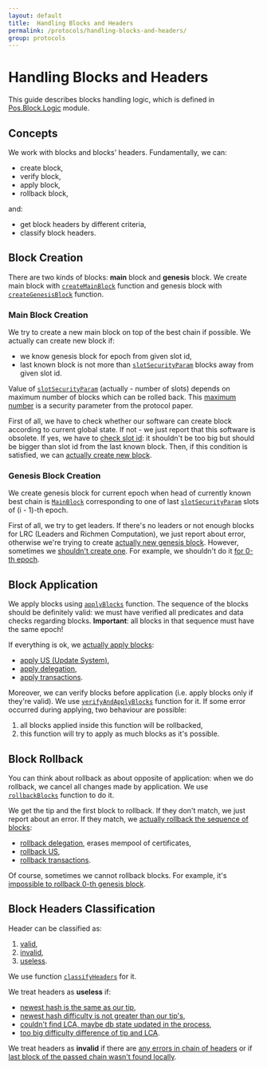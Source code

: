 ```yaml
---
layout: default
title:  Handling Blocks and Headers
permalink: /protocols/handling-blocks-and-headers/
group: protocols
---
```


# Handling Blocks and Headers

This guide describes blocks handling logic, which is defined in [Pos.Block.Logic](https://github.com/input-output-hk/cardano-sl/blob/517a72801c0bbb11a34c8d6a6d528fff5f094471/src/Pos/Block/Logic.hs) module.

## Concepts

We work with blocks and blocks' headers. Fundamentally, we can:

* create block,
* verify block,
* apply block,
* rollback block,

and:

* get block headers by different criteria,
* classify block headers.

## Block Creation

There are two kinds of blocks: **main** block and **genesis** block. We create main block with [`createMainBlock`](https://github.com/input-output-hk/cardano-sl/blob/517a72801c0bbb11a34c8d6a6d528fff5f094471/src/Pos/Block/Logic.hs#L29) function and genesis block with [`createGenesisBlock`](https://github.com/input-output-hk/cardano-sl/blob/517a72801c0bbb11a34c8d6a6d528fff5f094471/src/Pos/Block/Logic.hs#L28) function.

### Main Block Creation

We try to create a new main block on top of the best chain if possible. We actually can create new block if:

* we know genesis block for epoch from given slot id,
* last known block is not more than [`slotSecurityParam`](https://github.com/input-output-hk/cardano-sl/blob/517a72801c0bbb11a34c8d6a6d528fff5f094471/src/Pos/Block/Logic.hs#L55) blocks away from given slot id.

Value of [`slotSecurityParam`](https://github.com/input-output-hk/cardano-sl/blob/517a72801c0bbb11a34c8d6a6d528fff5f094471/src/Pos/Constants.hs#L103) (actually - number of slots) depends on maximum number of blocks which can be rolled back. This [maximum number](https://github.com/input-output-hk/cardano-sl/blob/517a72801c0bbb11a34c8d6a6d528fff5f094471/src/Pos/Constants.hs#L98) is a security parameter from the protocol paper.

First of all, we have to check whether our software can create block according to current global state. If not - we just report that this software is obsolete. If yes, we have to [check slot id](https://github.com/input-output-hk/cardano-sl/blob/517a72801c0bbb11a34c8d6a6d528fff5f094471/src/Pos/Block/Logic.hs#L633): it shouldn't be too big but should be bigger than slot id from the last known block. Then, if this condition is satisfied, we can [actually create new block](https://github.com/input-output-hk/cardano-sl/blob/517a72801c0bbb11a34c8d6a6d528fff5f094471/src/Pos/Block/Logic.hs#L646).

### Genesis Block Creation

We create genesis block for current epoch when head of currently known best chain is [`MainBlock`](https://github.com/input-output-hk/cardano-sl/blob/517a72801c0bbb11a34c8d6a6d528fff5f094471/src/Pos/Block/Logic.hs#L76) corresponding to one of last [`slotSecurityParam`](https://github.com/input-output-hk/cardano-sl/blob/517a72801c0bbb11a34c8d6a6d528fff5f094471/src/Pos/Constants.hs#L103) slots of (i - 1)-th epoch.

First of all, we try to get leaders. If there's no leaders or not enough blocks for LRC (Leaders and Richmen Computation), we just report about error, otherwise we're trying to create [actually new genesis block](https://github.com/input-output-hk/cardano-sl/blob/517a72801c0bbb11a34c8d6a6d528fff5f094471/src/Pos/Block/Logic.hs#L581). However, sometimes we [shouldn't create one](https://github.com/input-output-hk/cardano-sl/blob/517a72801c0bbb11a34c8d6a6d528fff5f094471/src/Pos/Block/Logic.hs#L558). For example, we shouldn't do it [for 0-th epoch](https://github.com/input-output-hk/cardano-sl/blob/517a72801c0bbb11a34c8d6a6d528fff5f094471/src/Pos/Block/Logic.hs#L560).

## Block Application

We apply blocks using [`applyBlocks`](https://github.com/input-output-hk/cardano-sl/blob/517a72801c0bbb11a34c8d6a6d528fff5f094471/src/Pos/Block/Logic.hs#L474) function. The sequence of the blocks should be definitely valid: we must have verified all predicates and data checks regarding blocks. **Important**: all blocks in that sequence must have the same epoch!

If everything is ok, we [actually apply blocks](https://github.com/input-output-hk/cardano-sl/blob/517a72801c0bbb11a34c8d6a6d528fff5f094471/src/Pos/Block/Logic/Internal.hs#L77):

* [apply US (Update System)](https://github.com/input-output-hk/cardano-sl/blob/517a72801c0bbb11a34c8d6a6d528fff5f094471/src/Pos/Update/Logic/Global.hs#L60),
* [apply delegation](https://github.com/input-output-hk/cardano-sl/blob/517a72801c0bbb11a34c8d6a6d528fff5f094471/src/Pos/Delegation/Logic.hs#L290),
* [apply transactions](https://github.com/input-output-hk/cardano-sl/blob/517a72801c0bbb11a34c8d6a6d528fff5f094471/src/Pos/Txp/Logic.hs#L72).

Moreover, we can verify blocks before application (i.e. apply blocks only if they're valid). We use [`verifyAndApplyBlocks`](https://github.com/input-output-hk/cardano-sl/blob/517a72801c0bbb11a34c8d6a6d528fff5f094471/src/Pos/Block/Logic.hs#L404) function for it. If some error occurred during applying, two behaviour are possible:

1. all blocks applied inside this function will be rollbacked,
2. this function will try to apply as much blocks as it's possible.

## Block Rollback

You can think about rollback as about opposite of application: when we do rollback, we cancel all changes made by application. We use [`rollbackBlocks`](https://github.com/input-output-hk/cardano-sl/blob/517a72801c0bbb11a34c8d6a6d528fff5f094471/src/Pos/Block/Logic.hs#L491) function to do it.

We get the tip and the first block to rollback. If they don't match, we just report about an error. If they match, we [actually rollback the sequence of blocks](https://github.com/input-output-hk/cardano-sl/blob/517a72801c0bbb11a34c8d6a6d528fff5f094471/src/Pos/Block/Logic/Internal.hs#L107):

* [rollback delegation](https://github.com/input-output-hk/cardano-sl/blob/517a72801c0bbb11a34c8d6a6d528fff5f094471/src/Pos/Delegation/Logic.hs#L327), erases mempool of certificates,
* [rollback US](https://github.com/input-output-hk/cardano-sl/blob/517a72801c0bbb11a34c8d6a6d528fff5f094471/src/Pos/Update/Logic/Global.hs#L86),
* [rollback transactions](https://github.com/input-output-hk/cardano-sl/blob/517a72801c0bbb11a34c8d6a6d528fff5f094471/src/Pos/Txp/Logic.hs#L224).

Of course, sometimes we cannot rollback blocks. For example, it's [impossible to rollback 0-th genesis block](https://github.com/input-output-hk/cardano-sl/blob/517a72801c0bbb11a34c8d6a6d528fff5f094471/src/Pos/Block/Logic/Internal.hs#L118).

## Block Headers Classification

Header can be classified as:

1. [valid](https://github.com/input-output-hk/cardano-sl/blob/517a72801c0bbb11a34c8d6a6d528fff5f094471/src/Pos/Block/Logic.hs#L196),
2. [invalid](https://github.com/input-output-hk/cardano-sl/blob/517a72801c0bbb11a34c8d6a6d528fff5f094471/src/Pos/Block/Logic.hs#L198),
3. [useless](https://github.com/input-output-hk/cardano-sl/blob/517a72801c0bbb11a34c8d6a6d528fff5f094471/src/Pos/Block/Logic.hs#L197).

We use function [`classifyHeaders`](https://github.com/input-output-hk/cardano-sl/blob/517a72801c0bbb11a34c8d6a6d528fff5f094471/src/Pos/Block/Logic.hs#L207) for it.

We treat headers as **useless** if:

* [newest hash is the same as our tip](https://github.com/input-output-hk/cardano-sl/blob/517a72801c0bbb11a34c8d6a6d528fff5f094471/src/Pos/Block/Logic.hs#L219),
* [newest hash difficulty is not greater than our tip's](https://github.com/input-output-hk/cardano-sl/blob/517a72801c0bbb11a34c8d6a6d528fff5f094471/src/Pos/Block/Logic.hs#L221),
* [couldn't find LCA, maybe db state updated in the process](https://github.com/input-output-hk/cardano-sl/blob/517a72801c0bbb11a34c8d6a6d528fff5f094471/src/Pos/Block/Logic.hs#L223),
* [too big difficulty difference of tip and LCA](https://github.com/input-output-hk/cardano-sl/blob/517a72801c0bbb11a34c8d6a6d528fff5f094471/src/Pos/Block/Logic.hs#L241).

We treat headers as **invalid** if there are [any errors in chain of headers](https://github.com/input-output-hk/cardano-sl/blob/517a72801c0bbb11a34c8d6a6d528fff5f094471/src/Pos/Block/Logic.hs#L215) or if [last block of the passed chain wasn't found locally](https://github.com/input-output-hk/cardano-sl/blob/517a72801c0bbb11a34c8d6a6d528fff5f094471/src/Pos/Block/Logic.hs#L217).
